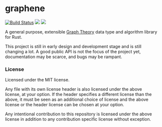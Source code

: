 
# graphene
[![Build Status](https://travis-ci.org/Emoun/graphene.svg?branch=master)](https://travis-ci.org/Emoun/graphene)
[![](http://meritbadge.herokuapp.com/graphene)](https://crates.io/crates/graphene)
[![](https://docs.rs/graphene/badge.svg)](https://docs.rs/graphene)

A general purpose, extensible [Graph Theory](https://en.wikipedia.org/wiki/Graph_theory)
data type and algorithm library for Rust.

This project is still in early design and development stage and is still changing a lot.
A good public API is not the focus of the project yet, documentation may be scarce, and bugs may be rampant.



### License

Licensed under the MIT license.

Any file with its own license header is also licensed under the above license, at your option.
If the header specifies a different license than the above, it must be seen as an additional choice of license
and the above license or the header license can be chosen at your option.

Any intentional contribution to this repository is licensed under the above license in addition
to any contribution specific license without exception.





